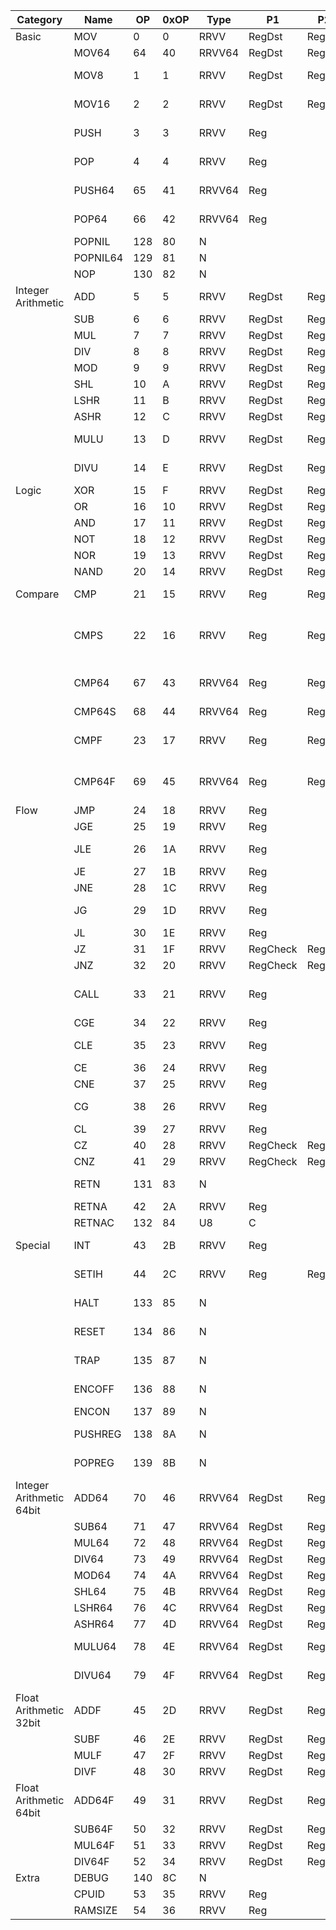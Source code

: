 | Category                 | Name     | OP  | 0xOP | Type   | P1       | P2     | Description                                                               |
|--------------------------|----------|-----|------|--------|----------|--------|---------------------------------------------------------------------------|
| Basic                    | MOV      |   0 |    0 | RRVV   | RegDst   | RegSrc | RegDst = RegSrc                                                           |
|                          | MOV64    |  64 |   40 | RRVV64 | RegDst   | RegSrc | RegDst = RegSrc                                                           |
|                          | MOV8     |   1 |    1 | RRVV   | RegDst   | RegSrc | RegDst[0:7] = RegSrc & 0xFF                                               |
|                          | MOV16    |   2 |    2 | RRVV   | RegDst   | RegSrc | RegDst[0:15] = RegSrc & 0xFFFF                                            |
|                          | PUSH     |   3 |    3 | RRVV   | Reg      |        | CSP -= 4, RAM[SP] = Reg                                                   |
|                          | POP      |   4 |    4 | RRVV   | Reg      |        | Reg = RAM[SP], CSP += 4                                                   |
|                          | PUSH64   |  65 |   41 | RRVV64 | Reg      |        | CSP -= 8, RAM[SP] = Reg                                                   |
|                          | POP64    |  66 |   42 | RRVV64 | Reg      |        | Reg = RAM[SP], CSP += 8                                                   |
|                          | POPNIL   | 128 |   80 | N      |          |        | CSP += 4                                                                  |
|                          | POPNIL64 | 129 |   81 | N      |          |        | CSP += 8                                                                  |
|                          | NOP      | 130 |   82 | N      |          |        |                                                                           |
| Integer Arithmetic       | ADD      |   5 |    5 | RRVV   | RegDst   | RegSrc | RegDst +=  RegSrc                                                         |
|                          | SUB      |   6 |    6 | RRVV   | RegDst   | RegSrc | RegDst -=  RegSrc                                                         |
|                          | MUL      |   7 |    7 | RRVV   | RegDst   | RegSrc | RegDst *=  RegSrc                                                         |
|                          | DIV      |   8 |    8 | RRVV   | RegDst   | RegSrc | RegDst /=  RegSrc                                                         |
|                          | MOD      |   9 |    9 | RRVV   | RegDst   | RegSrc | RegDst %=  RegSrc                                                         |
|                          | SHL      |  10 |    A | RRVV   | RegDst   | RegSrc | RegDst <<= RegSrc                                                         |
|                          | LSHR     |  11 |    B | RRVV   | RegDst   | RegSrc | RegDst >>= RegSrc                                                         |
|                          | ASHR     |  12 |    C | RRVV   | RegDst   | RegSrc | RegDst >>>= RegSrc                                                        |
|                          | MULU     |  13 |    D | RRVV   | RegDst   | RegSrc | RegDst *= RegSrc (unsigned)                                               |
|                          | DIVU     |  14 |    E | RRVV   | RegDst   | RegSrc | RegDst /= RegSrc (unsigned)                                               |
| Logic                    | XOR      |  15 |    F | RRVV   | RegDst   | RegSrc | RegDst ^=  RegSrc                                                         |
|                          | OR       |  16 |   10 | RRVV   | RegDst   | RegSrc | RegDst                                                                    |
|                          | AND      |  17 |   11 | RRVV   | RegDst   | RegSrc | RegDst &=  RegSrc                                                         |
|                          | NOT      |  18 |   12 | RRVV   | RegDst   | RegSrc | RegDst = !(RegSrc)                                                        |
|                          | NOR      |  19 |   13 | RRVV   | RegDst   | RegSrc | RegDst                                                                    |
|                          | NAND     |  20 |   14 | RRVV   | RegDst   | RegSrc | RegDst &= !(RegSrc)                                                       |
| Compare                  | CMP      |  21 |   15 | RRVV   | Reg      | Reg2   | CR = COMPARE(Reg, Reg2)                                                   |
|                          | CMPS     |  22 |   16 | RRVV   | Reg      | Reg2   | (All CMP) Unset all CMP from FLAGR. Set FLAG_EQ and FLAG_LT appropriately |
|                          | CMP64    |  67 |   43 | RRVV64 | Reg      | Reg2   | CR = COMPARE_64BIT(Reg, Reg2)                                             |
|                          | CMP64S   |  68 |   44 | RRVV64 | Reg      | Reg2   |                                                                           |
|                          | CMPF     |  23 |   17 | RRVV   | Reg      | Reg2   | CR = COMPARE_FLOAT(Reg, Reg2)                                             |
|                          | CMP64F   |  69 |   45 | RRVV64 | Reg      | Reg2   | CR = COMPARE_DOUBLE(Reg, Reg2)                                            |
| Flow                     | JMP      |  24 |   18 | RRVV   | Reg      |        | (All J) PC = Reg                                                          |
|                          | JGE      |  25 |   19 | RRVV   | Reg      |        | Check if !FLAG_LT                                                         |
|                          | JLE      |  26 |   1A | RRVV   | Reg      |        | Check if FLAG_LT or FLAG_EQ                                               |
|                          | JE       |  27 |   1B | RRVV   | Reg      |        | Check if FLAG_EQ                                                          |
|                          | JNE      |  28 |   1C | RRVV   | Reg      |        | Check if !FLAG_EQ                                                         |
|                          | JG       |  29 |   1D | RRVV   | Reg      |        | Check if !FLAG_LT and !FLAG_EQ                                            |
|                          | JL       |  30 |   1E | RRVV   | Reg      |        | Check if FLAG_LT                                                          |
|                          | JZ       |  31 |   1F | RRVV   | RegCheck | Reg    | Check if RegCheck = 0                                                     |
|                          | JNZ      |  32 |   20 | RRVV   | RegCheck | Reg    | Check if RegCheck != 0                                                    |
|                          | CALL     |  33 |   21 | RRVV   | Reg      |        | (All C) PUSH PC, PUSH BSP, BSP = CSP, JMP Reg                             |
|                          | CGE      |  34 |   22 | RRVV   | Reg      |        | Check if !FLAG_LT                                                         |
|                          | CLE      |  35 |   23 | RRVV   | Reg      |        | Check if FLAG_LT or FLAG_EQ                                               |
|                          | CE       |  36 |   24 | RRVV   | Reg      |        | Check if FLAG_EQ                                                          |
|                          | CNE      |  37 |   25 | RRVV   | Reg      |        | Check if !FLAG_EQ                                                         |
|                          | CG       |  38 |   26 | RRVV   | Reg      |        | Check if !FLAG_LT and !FLAG_EQ                                            |
|                          | CL       |  39 |   27 | RRVV   | Reg      |        | Check if FLAG_LT                                                          |
|                          | CZ       |  40 |   28 | RRVV   | RegCheck | Reg    | Check if RegCheck = 0                                                     |
|                          | CNZ      |  41 |   29 | RRVV   | RegCheck | Reg    | Check if RegCheck != 0                                                    |
|                          | RETN     | 131 |   83 | N      |          |        | CSP = BSP, BSP = POP, PC = POP                                            |
|                          | RETNA    |  42 |   2A | RRVV   | Reg      |        | RETN, CSP += Reg                                                          |
|                          | RETNAC   | 132 |   84 | U8     | C        |        | RETN, CSP += C                                                            |
| Special                  | INT      |  43 |   2B | RRVV   | Reg      |        | CALL RAM[IHBASE+Reg*4]                                                    |
|                          | SETIH    |  44 |   2C | RRVV   | Reg      | Reg2   | RAM[IHBASE+Reg*4] = Reg2 (0 for disable)                                  |
|                          | HALT     | 133 |   85 | N      |          |        | Unset trap!!! Zero Memory!!! Halt execution                               |
|                          | RESET    | 134 |   86 | N      |          |        | Unset trap!!! Reloads bootloader, jumps into it                           |
|                          | TRAP     | 135 |   87 | N      |          |        | Trigger TRAP interrupt after next instruction                             |
|                          | ENCOFF   | 136 |   88 | N      |          |        | FLAGR &= ~FLAG_ENCON                                                      |
|                          | ENCON    | 137 |   89 | N      |          |        | FLAGR                                                                     |
|                          | PUSHREG  | 138 |   8A | N      |          |        | PUSH64 R12; PUSH64 R34; PUSH64 R56                                        |
|                          | POPREG   | 139 |   8B | N      |          |        | POP64 R56; POP64 R34; POP64 R12                                           |
| Integer Arithmetic 64bit | ADD64    |  70 |   46 | RRVV64 | RegDst   | RegSrc | RegDst +=  RegSrc                                                         |
|                          | SUB64    |  71 |   47 | RRVV64 | RegDst   | RegSrc | RegDst -=  RegSrc                                                         |
|                          | MUL64    |  72 |   48 | RRVV64 | RegDst   | RegSrc | RegDst *=  RegSrc                                                         |
|                          | DIV64    |  73 |   49 | RRVV64 | RegDst   | RegSrc | RegDst /=  RegSrc                                                         |
|                          | MOD64    |  74 |   4A | RRVV64 | RegDst   | RegSrc | RegDst %=  RegSrc                                                         |
|                          | SHL64    |  75 |   4B | RRVV64 | RegDst   | RegSrc | RegDst <<= RegSrc                                                         |
|                          | LSHR64   |  76 |   4C | RRVV64 | RegDst   | RegSrc | RegDst >>= RegSrc                                                         |
|                          | ASHR64   |  77 |   4D | RRVV64 | RegDst   | RegSrc | RegDst >>>= RegSrc                                                        |
|                          | MULU64   |  78 |   4E | RRVV64 | RegDst   | RegSrc | RegDst *= RegSrc (unsigned)                                               |
|                          | DIVU64   |  79 |   4F | RRVV64 | RegDst   | RegSrc | RegDst /= RegSrc (unsigned)                                               |
| Float Arithmetic 32bit   | ADDF     |  45 |   2D | RRVV   | RegDst   | RegSrc | RegDst +=  RegSrc                                                         |
|                          | SUBF     |  46 |   2E | RRVV   | RegDst   | RegSrc | RegDst -=  RegSrc                                                         |
|                          | MULF     |  47 |   2F | RRVV   | RegDst   | RegSrc | RegDst *=  RegSrc                                                         |
|                          | DIVF     |  48 |   30 | RRVV   | RegDst   | RegSrc | RegDst /=  RegSrc                                                         |
| Float Arithmetic 64bit   | ADD64F   |  49 |   31 | RRVV   | RegDst   | RegSrc | RegDst +=  RegSrc                                                         |
|                          | SUB64F   |  50 |   32 | RRVV   | RegDst   | RegSrc | RegDst -=  RegSrc                                                         |
|                          | MUL64F   |  51 |   33 | RRVV   | RegDst   | RegSrc | RegDst *=  RegSrc                                                         |
|                          | DIV64F   |  52 |   34 | RRVV   | RegDst   | RegSrc | RegDst /=  RegSrc                                                         |
| Extra                    | DEBUG    | 140 |   8C | N      |          |        |                                                                           |
|                          | CPUID    |  53 |   35 | RRVV   | Reg      |        | Reg = CPUID                                                               |
|                          | RAMSIZE  |  54 |   36 | RRVV   | Reg      |        | Reg = RAMSIZE                                                             |
